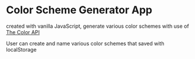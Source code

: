 # Color Scheme Generator App

created with vanilla JavaScript, generate various color schemes with use of [The Color API](https://www.thecolorapi.com/)

User can create and name various color schemes that saved with localStorage
